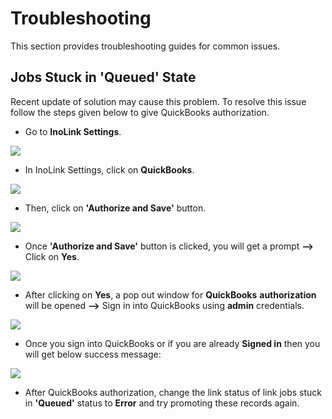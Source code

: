 # Troubleshooting

This section provides troubleshooting guides for common issues.

## Jobs Stuck in 'Queued' State

Recent update of solution may cause this problem. To resolve this issue follow the steps given below to give QuickBooks authorization.

* Go to **InoLink Settings**.

![](../.gitbook/assets/Troub\_1.jpg)

* In InoLink Settings, click on **QuickBooks**.

![](../.gitbook/assets/Troub\_2.jpg)

* Then, click on **'Authorize and Save'** button.

![](../.gitbook/assets/Troub\_3.jpg)

* Once **'Authorize and Save'** button is clicked, you will get a prompt **-->** Click on **Yes**.

![](../.gitbook/assets/Troub\_4.jpg)

* After clicking on **Yes**, a pop out window for **QuickBooks** **authorization** will be opened **-->** Sign in into QuickBooks using **admin** credentials.

![](../.gitbook/assets/Troub\_5.jpg)

* Once you sign into QuickBooks or if you are already **Signed in** then you will get below success message:

![](../.gitbook/assets/Troub\_6.jpg)

* After QuickBooks authorization, change the link status of link jobs stuck in **'Queued'** status to **Error** and try promoting these records again.

